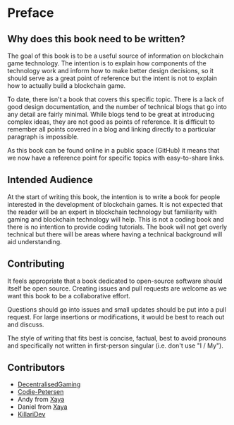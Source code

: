 # Preface

## Why does this book need to be written?
The goal of this book is to be a useful source of information on blockchain game technology. The intention is to explain how components of the technology work and inform how to make better design decisions, so it should serve as a great point of reference but the intent is not to explain how to actually build a blockchain game.

To date, there isn't a book that covers this specific topic. There is a lack of good design documentation, and the number of technical blogs that go into any detail are fairly minimal. While blogs tend to be great at introducing complex ideas, they are not good as points of reference. It is difficult to remember all points covered in a blog and linking directly to a particular paragraph is impossible.

As this book can be found online in a public space (GitHub) it means that we now have a reference point for specific topics with easy-to-share links.


## Intended Audience
At the start of writing this book, the intention is to write a book for people interested in the development of blockchain games. It is not expected that the reader will be an expert in blockchain technology but familiarity with gaming and blockchain technology will help. This is not a coding book and there is no intention to provide coding tutorials. The book will not get overly technical but there will be areas where having a technical background will aid understanding. 


## Contributing
It feels appropriate that a book dedicated to open-source software should itself be open source. Creating issues and pull requests are welcome as we want this book to be a collaborative effort.

Questions should go into issues and small updates should be put into a pull request. For large insertions or modifications, it would be best to reach out and discuss.

The style of writing that fits best is concise, factual, best to avoid pronouns and specifically not written in first-person singular (i.e. don't use "I / My"). 


## Contributors
- [DecentralisedGaming](https://github.com/DecentralisedGaming)
- [Codie-Petersen](https://github.com/Codie-Petersen)
- Andy from [Xaya](https://github.com/xaya)
- Daniel from [Xaya](https://github.com/xaya)
- [KillariDev](https://github.com/KillariDev)
